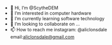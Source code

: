 - 👋 Hi, I’m @ScytheDEM
- 👀 I’m interested in computer hardware
- 🌱 I’m currently learning software technology
- 💞️ I’m looking to collaborate on ...
- 📫 How to reach me instagram: @aliclonsdale email:aliclonsdale@gmail.com

<!---
ScytheDEM/ScytheDEM is a ✨ special ✨ repository because its `README.md` (this file) appears on your GitHub profile.
You can click the Preview link to take a look at your changes.
--->
